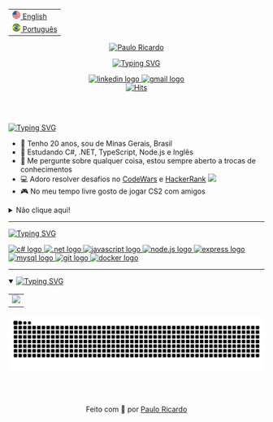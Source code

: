 <html>

<table>
 <tr><td><a href="README-en.md"><img src="./assets/us_flag.png" alt="US flag" width="17px"> English</a></td></tr>
 <tr><td><a href="https://github.com/Paulo-Ricard0"><img src="./assets/br_flag.png" alt="Brazil flag" width="17px"> Português</a></td></tr>
</table>

<div id="header">
<p align="center">
<a href="#"><img src="https://readme-typing-svg.herokuapp.com?font=Poppins&weight=500&size=22&duration=1&pause=1000&color=A276F9&center=true&vCenter=true&repeat=false&width=435&height=25&lines=Paulo+Ricardo" alt="Paulo Ricardo" /></a>
</p>

<p align="center">
<a href="#"><img src="https://readme-typing-svg.herokuapp.com?font=Poppins&weight=500&size=22&pause=1000&color=A276F9&center=true&vCenter=true&width=490&height=25&lines=Ol%C3%A1+%F0%9F%91%8B%2C+Bem+vindo+ao+meu+perfil!;Sou+um+desenvolvedor+Full+Stack;Apaixonado+por+programa%C3%A7%C3%A3o+%F0%9F%92%9C" alt="Typing SVG" /></a>
</p>
</div>


<div id="badges" align="center">
  <a target="_blank" href="https://www.linkedin.com/in/paulo-ricardo-magalh%C3%A3es">
    <img src="https://img.shields.io/static/v1?message=LinkedIn&logo=linkedin&label=&color=9061ed&logoColor=white&labelColor=&style=for-the-badge" alt="linkedin logo"/>
  </a>
  </a>
  <a target="_blank" href="mailto:paulobrfc@gmail.com">
    <img src="https://img.shields.io/static/v1?message=Gmail&logo=gmail&label=&color=9061ed&logoColor=white&labelColor=&style=for-the-badge" alt="gmail logo"/>
  </a>
</div>
  <div id="header" align="center">
    <a href="#"><img alt="Hits" src="https://hits.sh/github.com/Paulo-Ricard0.svg?style=for-the-badge&label=Visitantes&color=6272A4&labelColor=9061ed"/></a>
  </div>

</br></br>

<a href="#"><img src="https://readme-typing-svg.herokuapp.com?font=Poppins&weight=600&size=19&duration=1&pause=1000&color=A276F9&center=true&vCenter=true&repeat=false&width=140&height=25&lines=%F0%9F%91%A9%E2%80%8D%F0%9F%92%BB+Sobre+mim" alt="Typing SVG"/></a>

- 👨 Tenho 20 anos, sou de Minas Gerais, Brasil
- 🌱 Estudando C#, .NET, TypeScript, Node.js e Inglês
- 💬 Me pergunte sobre qualquer coisa, estou sempre aberto a trocas de conhecimentos
- 💻 Adoro resolver desafios no [CodeWars](https://www.codewars.com/) e [HackerRank](https://www.hackerrank.com/) <img src="https://media.giphy.com/media/WUlplcMpOCEmTGBtBW/giphy.gif" width="30">
- 🎮 No meu tempo livre gosto de jogar CS2 com amigos

<details>
<summary>Não clique aqui!</summary>
<img src="https://cat-gifs.cyclic.app">
</details>

---

<a href="#Skills"><img src="https://readme-typing-svg.herokuapp.com?font=Poppins&weight=600&size=19&duration=1&pause=1000&color=A276F9&center=true&vCenter=true&repeat=false&width=295&height=25&lines=%F0%9F%9B%A0%EF%B8%8F+Habilidades+e+Ferramentas" alt="Typing SVG" /></a>

<div id="Skills" align="left">
    <a href="https://learn.microsoft.com/pt-br/dotnet/csharp/tour-of-csharp/">
      <img src="https://img.shields.io/static/v1?message=C%23&logo=c-sharp&label=&color=9061ed&logoColor=white&labelColor=&style=for-the-badge" alt="c# logo"/>
    </a>
    <a href="https://dotnet.microsoft.com/pt-br/">
      <img src="https://img.shields.io/static/v1?message=.NET&logo=.net&label=&color=9061ed&logoColor=white&labelColor=&style=for-the-badge" alt=".net logo"/>
    </a>
    <a href="https://developer.mozilla.org/pt-BR/docs/Web/JavaScript">
      <img src="https://img.shields.io/static/v1?message=JavaScript&logo=javascript&label=&color=9061ed&logoColor=white&labelColor=&style=for-the-badge" alt="javascript logo"/>
    </a>
    <a href="https://nodejs.org/docs/latest-v18.x/api/index.html">
      <img src="https://img.shields.io/static/v1?message=Node.JS&logo=node.js&label=&color=9061ed&logoColor=white&labelColor=&style=for-the-badge" alt="node.js logo"/>
    </a>
    <a href="https://expressjs.com/">
      <img src="https://img.shields.io/static/v1?message=Express&logo=express&label=&color=9061ed&logoColor=white&labelColor=&style=for-the-badge" alt="express logo"/>
    </a>
    <a href="https://dev.mysql.com/doc/">
      <img src="https://img.shields.io/static/v1?message=MySQL&logo=mysql&label=&color=9061ed&logoColor=white&labelColor=&style=for-the-badge" alt="mysql logo"/>
    </a>
    <a href="https://git-scm.com/">
      <img src="https://img.shields.io/static/v1?message=git&logo=git&label=&color=9061ed&logoColor=white&labelColor=&style=for-the-badge" alt="git logo"/>
    </a>
    <a href="https://docs.docker.com/desktop/">
      <img src="https://img.shields.io/static/v1?message=Docker&logo=docker&label=&color=9061ed&logoColor=white&labelColor=&style=for-the-badge" alt="docker logo"/>
    </a>
  </div>

---

<details open id="stats"> 
  <summary><a href="#Skills"><img src="https://readme-typing-svg.herokuapp.com?font=Poppins&weight=600&size=19&duration=1&pause=1000&color=A276F9&center=true&vCenter=true&repeat=false&width=150&height=25&lines=%F0%9F%93%8A+Github+Stats" alt="Typing SVG" /></a></summary>

 <table style="border:none;margin:0 auto">
   </br>
  <tr style="border:none;">
    <td style="border:none;"><img src="https://github-readme-stats.vercel.app/api?username=Paulo-Ricard0&show_icons=true&disable_animations=true&rank_icon=github&include_all_commits=true&count_private=true&hide_border=true&title_color=A276F9FF&icon_color=A276F9FF&text_color=e3deee&bg_color=00000000"/></td>
<!--     <td style="border:none;"><img height="170em" src="https://github-readme-stats.vercel.app/api/top-langs/?username=Paulo-Ricard0&layout=compact&langs_count=7&disable_animations=true&hide_border=true&title_color=A276F9FF&text_color=ffffff&bg_color=00000000&card_width=400"/></td>
  </tr> -->
</table>
</details>

<div align="center">
  <br>
  <img alt="snake eating my contributions" src="https://raw.githubusercontent.com/Paulo-Ricard0/Paulo-Ricard0/output/github-contribution-grid-snake-dark.svg" />
</div>

<br><br>

<div align="center" font-size="12px">

Feito com 💜 por [Paulo Ricardo](https://www.linkedin.com/in/paulo-ricardo-magalh%C3%A3es)

</div>

</html>
